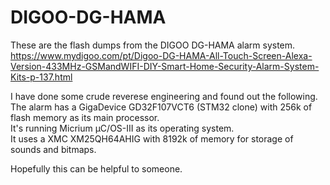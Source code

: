 # DIGOO-DG-HAMA


These are the flash dumps from the DIGOO DG-HAMA alarm system. <br>
https://www.mydigoo.com/pt/Digoo-DG-HAMA-All-Touch-Screen-Alexa-Version-433MHz-GSMandWIFI-DIY-Smart-Home-Security-Alarm-System-Kits-p-137.html

I have done some crude reverese engineering and found out the following. <br>
The alarm has a GigaDevice GD32F107VCT6 (STM32 clone) with 256k of flash memory as its main processor. <br>
It's running Micrium μC/OS-III as its operating system. <br>
It uses a XMC XM25QH64AHIG with 8192k of memory for storage of sounds and bitmaps. <br>

Hopefully this can be helpful to someone. 


